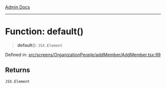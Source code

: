 [Admin Docs](/)

***

# Function: default()

> **default**(): `JSX.Element`

Defined in: [src/screens/OrganizationPeople/addMember/AddMember.tsx:99](https://github.com/PalisadoesFoundation/talawa-admin/blob/main/src/screens/OrganizationPeople/addMember/AddMember.tsx#L99)

## Returns

`JSX.Element`
